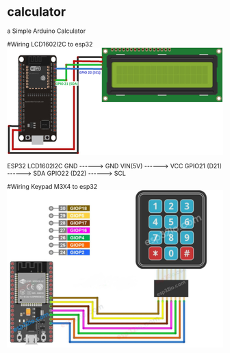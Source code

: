# calculator
a Simple Arduino Calculator 

#Wiring LCD1602I2C to esp32
![LCD](lcd.jpg)

ESP32       LCD1602I2C
GND ------> GND
VIN(5V) ------> VCC
GPIO21 (D21) ------> SDA
GPIO22 (D22) ------> SCL

#Wiring Keypad M3X4 to esp32
![keypad](keypad.jpg)
